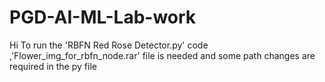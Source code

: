 # PGD-AI-ML-Lab-work
Hi 
To run the 'RBFN Red Rose Detector.py' code ,'Flower_img_for_rbfn_node.rar' file is needed and some path changes are required in the py file
